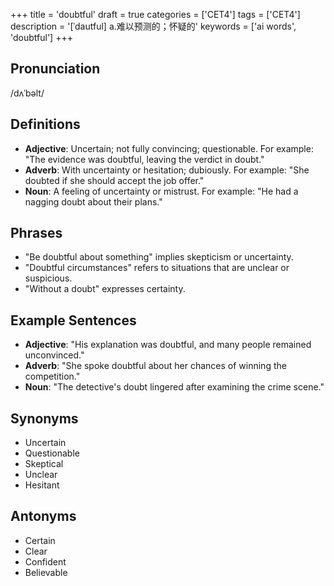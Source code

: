 +++
title = 'doubtful'
draft = true
categories = ['CET4']
tags = ['CET4']
description = '[ˈdautful] a.难以预测的；怀疑的'
keywords = ['ai words', 'doubtful']
+++

## Pronunciation
/dʌˈbəlt/

## Definitions
- **Adjective**: Uncertain; not fully convincing; questionable. For example: "The evidence was doubtful, leaving the verdict in doubt."
- **Adverb**: With uncertainty or hesitation; dubiously. For example: "She doubted if she should accept the job offer."
- **Noun**: A feeling of uncertainty or mistrust. For example: "He had a nagging doubt about their plans."

## Phrases
- "Be doubtful about something" implies skepticism or uncertainty.
- "Doubtful circumstances" refers to situations that are unclear or suspicious.
- "Without a doubt" expresses certainty.

## Example Sentences
- **Adjective**: "His explanation was doubtful, and many people remained unconvinced."
- **Adverb**: "She spoke doubtful about her chances of winning the competition."
- **Noun**: "The detective's doubt lingered after examining the crime scene."

## Synonyms
- Uncertain
- Questionable
- Skeptical
- Unclear
- Hesitant

## Antonyms
- Certain
- Clear
- Confident
- Believable
